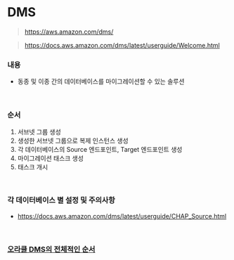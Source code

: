 DMS
===
>https://aws.amazon.com/dms/

>https://docs.aws.amazon.com/dms/latest/userguide/Welcome.html

### 내용
* 동종 및 이종 간의 데이터베이스를 마이그레이션할 수 있는 솔루션

<br>

### 순서
1. 서브넷 그룹 생성
1. 생성한 서브넷 그룹으로 복제 인스턴스 생성
1. 각 데이터베이스의 Source 엔드포인트, Target 엔드포인트 생성
1. 마이그레이션 태스크 생성
1. 태스크 개시

<br>

### 각 데이터베이스 별 설정 및 주의사항
* https://docs.aws.amazon.com/dms/latest/userguide/CHAP_Source.html

<br>

### [오라클 DMS의 전체적인 순서](./oracle/README.md)

<br>
